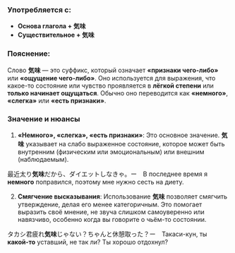 ### Употребляется с:

- **Основа глагола + 気味**
- **Существительное + 気味**


### Пояснение:

Слово **気味** — это суффикс, который означает **«признаки чего-либо»** или **«ощущение чего-либо»**. Оно используется для выражения, что какое-то состояние или чувство проявляется в **лёгкой степени** или **только начинает ощущаться**. Обычно оно переводится как **«немного»**, **«слегка»** или **«есть признаки»**.


### Значение и нюансы

1. **«Немного», «слегка», «есть признаки»**: Это основное значение. **気味** указывает на слабо выраженное состояние, которое может быть внутренним (физическим или эмоциональным) или внешним (наблюдаемым).

最近太り**気味**だから、ダイエットしなきゃ。ー　В последнее время я **немного** поправился, поэтому мне нужно сесть на диету.

2. **Смягчение высказывания**: Использование **気味** позволяет смягчить утверждение, делая его менее категоричным. Это помогает выразить своё мнение, не звуча слишком самоуверенно или навязчиво, особенно когда вы говорите о чьём-то состоянии.

タカシ君疲れ**気味**じゃない？ちゃんと休憩取った？ー　Такаси-кун, ты **какой-то** уставший, не так ли? Ты хорошо отдохнул?